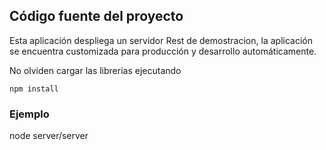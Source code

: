 ## Código fuente del proyecto

Esta aplicación despliega un servidor Rest de demostracion, la aplicación se encuentra customizada para producción y desarrollo automáticamente.

No olviden cargar las librerias ejecutando

```
npm install
```

### Ejemplo

node server/server
